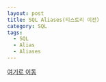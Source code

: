 ```yaml
---
layout: post
title: SQL Aliases(티스토리 이전)
category: SQL
tags:
  - SQL
  - Alias
  - Aliases
---
```




[여기로 이동](https://lifetutorial.tistory.com/15)

<!--

[w3schools.com](www.w3schools.com/sql) 을 참조하여 해석해본 자료입니다.

기본적으로 실행문의 결과값은 사이트에 직접가서 실행해보고 결과를 확인하는것이 좋습니다.

결과값이 너무 큰 경우 일부만 발췌하거나 기록하지 않았습니다.





### SQL Aliases

---



SQL Aliases는 테이블 또는 테이블의 열에 임시 이름을 지정하는 데 사용됩니다.

앨리어스 (alias)는 컬럼 이름을 읽기 쉽게하기 위해 자주 사용됩니다.

별명은 조회 기간 동안 만 존재합니다.



#### Alias Column Syntax

```sql
SELECT column_name AS alias_name
FROM table_name;
```



#### Alias Table Syntax

```sql
SELECT column_name(s)
FROM table_name AS alias_name;
```





### Demo Database

---



이 튜토리얼에서는 잘 알려진 Northwind 샘플 데이터베이스를 사용합니다. 

다음은 'Customers' 테이블에서 선택한 항목입니다:



| CustomerID | CustomerName                       | ContactName    | Address                       | City        | PostalCode | Country |
| ---------- | ---------------------------------- | -------------- | ----------------------------- | ----------- | ---------- | ------- |
| 2          | Ana Trujillo Emparedados y helados | Ana Trujillo   | Avda. de la Constitución 2222 | México D.F. | 05021      | Mexico  |
| 3          | Antonio Moreno Taquería            | Antonio Moreno | Mataderos 2312                | México D.F. | 05023      | Mexico  |
| 4          | Around the Horn                    | Thomas Hardy   | 120 Hanover Sq.               | London      | WA1 1DP    | UK      |



"Orders" 테이블에서의 선택 항목:

| OrderID | CustomerID | EmployeeID | OrderDate  | ShipperID |
| ------- | ---------- | ---------- | ---------- | --------- |
| 10354   | 58         | 8          | 1996-11-14 | 3         |
| 10355   | 4          | 6          | 1996-11-15 | 1         |
| 10356   | 86         | 6          | 1996-11-18 | 2         |



### Alias for Columns Examples

---



다음 SQL 문은 CustomerID 열과 CustomerName 열의 두 가지 별칭을 만듭니다:



### Example

```sql
SELECT CustomerID as ID, CustomerName AS Customer
FROM Customers;
```

> [w3schools.com](www.w3schools.com/sql)에서 직접 실행해볼것





### Result:(일부만 발췌)

Number of Records: 93

| ID   | Customer                           |
| ---- | ---------------------------------- |
| 2    | Ana Trujillo Emparedados y helados |
| 3    | Antonio Moreno Taquería            |
| 4    | Around the Horn                    |
| 5    | Berglunds snabbköp                 |
| 6    | Blauer See Delikatessen            |
| 7    | Blondel père et fils               |
| 8    | Bólido Comidas preparadas          |
| 9    | Bon app'                           |
| 10   | Bottom-Dollar Marketse             |
| 11   | B's Beverages                      |
| 12   | Cactus Comidas para llevar         |

**총 93개의 Record가 있음**



다음 SQL 문은 CustomerName 열과 ContactName 열의 두 가지 별칭을 만듭니다. 

**참고 :** 별칭 이름에 공백이 포함되어 있으면 큰 따옴표 또는 대괄호가 필요합니다.



### Example

```sql
SELECT CustomerName AS Customer, ContactName AS [Contact Person]
FROM Customers;
```

> [w3schools.com](www.w3schools.com/sql)에서 직접 실행해볼것





### Result:(일부만 발췌)

Number of Records: 93

| Customer                           | Contact Person |
| ---------------------------------- | -------------- |
| Ana Trujillo Emparedados y helados | Juan           |
| Antonio Moreno Taquería            | Juan           |
| Around the Horn                    | Juan           |
| Berglunds snabbköp                 | Juan           |
| Blauer See Delikatessen            | Juan           |
| Blondel père et fils               | Juan           |
| Bólido Comidas preparadas          | Juan           |
| Bon app'                           | Juan           |
| Bottom-Dollar Marketse             | Juan           |
| B's Beverages                      | Juan           |
| Cactus Comidas para llevar         | Juan           |

**총 93개의 Record가 있음**



다음 SQL 문은 네 개의 열 (Address, PostalCode, City 및 Country)을 결합하는 "Address"라는 별칭을 만듭니다.



### Example

```sql
SELECT CustomerName, Address + ', ' + PostalCode + ' ' + City + ', ' + Country AS Address
FROM Customers;
```

> [w3schools.com](www.w3schools.com/sql)에서 직접 실행해볼것



### Result:(일부만 발췌)

Number of Records: 91

| CustomerName                       | Address                                                  |
| ---------------------------------- | -------------------------------------------------------- |
| Alfreds Futterkiste                | Obere Str. 57, 12209 Berlin, Germany                     |
| Ana Trujillo Emparedados y helados | Avda. de la Constitución 2222, 05021 México D.F., Mexico |
| Antonio Moreno Taquería            | Mataderos 2312, 05023 México D.F., Mexico                |
| Around the Horn                    | 120 Hanover Sq., WA1 1DP London, UK                      |
| Berglunds snabbköp                 | Berguvsvägen 8, S-958 22 Luleå, Sweden                   |
| Blauer See Delikatessen            | Forsterstr. 57, 68306 Mannheim, Germany                  |
| Blondel père et fils               | 24, place Kléber, 67000 Strasbourg, France               |
| Bólido Comidas preparadas          | C/ Araquil, 67, 28023 Madrid, Spain                      |

**총 91개의 Record가 있음**



**참고 :** MySQL에서 작동하도록 위의 SQL 문을 얻으려면 다음을 사용하십시오.



```sql
SELECT CustomerName, CONCAT(Address,', ',PostalCode,', ',City,', ',Country) AS Address
FROM Customers;
```





### Alias for Tables Example

---



다음 SQL 문은 CustomerID = 4 (Around the Horn) 인 고객의 모든 주문을 선택합니다.

"Customers"및 "Orders" 테이블을 사용하고 각각 "c"및 "o" 라는 테이블 별칭을 부여합니다. (여기서 별칭을 사용하여 SQL을 더 짧게 만듭니다).



### Example

```sql
SELECT o.OrderID, o.OrderDate, c.CustomerName
FROM Customers AS c, Orders AS o
WHERE c.CustomerName="Around the Horn" AND c.CustomerID=o.CustomerID;
```

> [w3schools.com](www.w3schools.com/sql)에서 직접 실행해볼것



### Result:

Number of Records: 2

| OrderID | OrderDate  | CustomerName    |
| ------- | ---------- | --------------- |
| 10355   | 1996-11-15 | Around the Horn |
| 10383   | 1996-12-16 | Around the Horn |



다음 SQL 문은 위와 동일하지만 별칭이 없습니다.



### Example

```sql
SELECT Orders.OrderID, Orders.OrderDate, Customers.CustomerName
FROM Customers, Orders
WHERE Customers.CustomerName="Around the Horn" AND Customers.CustomerID=Orders.CustomerID;
```

> [w3schools.com](www.w3schools.com/sql)에서 직접 실행해볼것



### Result:

Number of Records: 2

| OrderID | OrderDate  | CustomerName    |
| ------- | ---------- | --------------- |
| 10355   | 1996-11-15 | Around the Horn |
| 10383   | 1996-12-16 | Around the Horn |



Aliases는 다음과 같은 경우에 유용합니다:

- 쿼리에 두 개 이상의 테이블이 연관되어 있는 경우
- 함수가 쿼리에서 사용되는 경우
- Column 이름이 크거나 혹은 읽을 수 없는 경우
- 두 개 이상의 column이 결합되어 있는 경우

-->